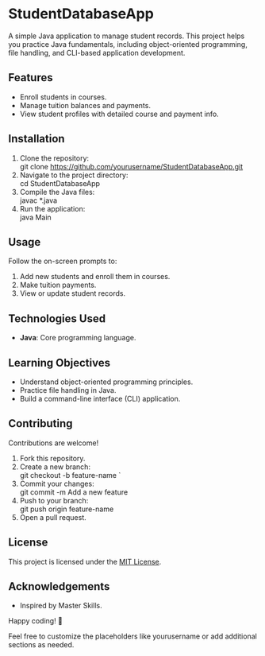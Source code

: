 # StudentDatabaseApp  

A simple Java application to manage student records. This project helps you practice Java fundamentals, including object-oriented programming, file handling, and CLI-based application development.  

## Features  
- Enroll students in courses.  
- Manage tuition balances and payments.  
- View student profiles with detailed course and payment info.  

## Installation  
1. Clone the repository:  
   git clone https://github.com/yourusername/StudentDatabaseApp.git
2. Navigate to the project directory:  
   cd StudentDatabaseApp
3. Compile the Java files:  
   javac *.java 
4. Run the application:  
   java Main

## Usage  
Follow the on-screen prompts to:  
1. Add new students and enroll them in courses.  
2. Make tuition payments.  
3. View or update student records.  

## Technologies Used  
- **Java**: Core programming language.  

## Learning Objectives  
- Understand object-oriented programming principles.  
- Practice file handling in Java.  
- Build a command-line interface (CLI) application.  

## Contributing  
Contributions are welcome!  
1. Fork this repository.  
2. Create a new branch:  
   git checkout -b feature-name
   `  
3. Commit your changes:  
   git commit -m 
Add
a
new
feature
4. Push to your branch:  
   git push origin feature-name
5. Open a pull request.  

## License  
This project is licensed under the [MIT License](LICENSE).  

## Acknowledgements  
- Inspired by Master Skills.  

Happy coding! 🚀

Feel free to customize the placeholders like yourusername or add additional sections as needed.
